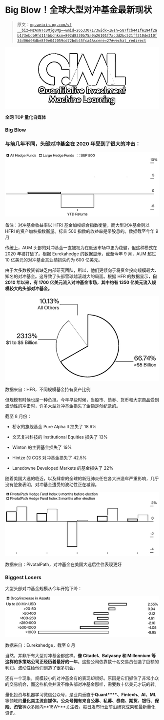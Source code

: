 # Big Blow！全球大型对冲基金最新现状

> 原文：[`mp.weixin.qq.com/s?__biz=MzAxNTc0Mjg0Mg==&mid=2653307173&idx=1&sn=587fcb441fe194f2ab173ebdb9fd114b&chksm=802d8330b75a0a26101f7acdd2bc521ff310de310f34d06d08dbe8f0e042059cd72bdb45fca4&scene=27#wechat_redirect`](http://mp.weixin.qq.com/s?__biz=MzAxNTc0Mjg0Mg==&mid=2653307173&idx=1&sn=587fcb441fe194f2ab173ebdb9fd114b&chksm=802d8330b75a0a26101f7acdd2bc521ff310de310f34d06d08dbe8f0e042059cd72bdb45fca4&scene=27#wechat_redirect)

![](img/52530653e2ddbe651074f55a77bb8d3c.png)

**全网 TOP 量化自媒体**

### **Big Blow**

### 与前几年不同，头部对冲基金在 2020 年受到了很大的冲击：

![](img/97b0d4052654130c73f3870a4b2dfc5b.png)

备注：对冲基金收益率以 HFRI 基金加权综合指数衡量，而大型对冲基金则以 HFRI 的资产加权指数衡量。标普 500 指数的收益率是带股息的。数据截至今年 9 月

传统上，AUM 头部的对冲基金一直被视为在低迷市场中更为稳健，但这种模式在 2020 年被打破了。根据 Eurekahedge 的数据显示，截至今年 9 月，AUM 超过 10 亿美元的对冲基金其业绩损失约为 600 亿美元。

由于大多数投资者缺乏内部研究团队，所以，他们更倾向于将资金投向规模最大、知名的对冲基金。这导致了头部雪球越滚越大的局面。根据 HFR 的数据显示，**自 2010 年以来，有 1700 亿美元流入对冲基金市场，其中约有 1350 亿美元流入规模较大的头部对冲基金。**

![](img/ea5234a6519029efaf7eb4a2550d4d3d.png)

数据来自：HFR，不同规模基金持有资产比例

但规模有时候也是一种负担。今年早些时候，当股市、债券、货币和大宗商品受到波动性的冲击时，许多大型对冲基金损失了金额是创纪录的。

截至 8 月份：

*   桥水的旗舰基金 Pure Alpha II 损失了 18.6%

*   文艺复兴科技的 Institutional Equities 损失了 13%

*   Winton 的主要基金损失了 19%

*   Hintze 的 CQS 对冲基金损失了 42.5%

*   Lansdowne Developed Markets 的基金损失了 22%

随着美国大选的临近，以及肆虐的全球的新冠肺炎任在各大洲造车严重影响，几乎没有迹象表明，对冲基金遭受的波动性正在减弱。

![](img/b54b26733d146acbb4cc574ea1665dfb.png)

数据来自：PivotalPath，对冲基金在美国大选后往往表现更好

### **Biggest Losers**

大型头部对冲基金规模从今年开始下降：

![](img/0e29aed753a30d8f85c7bc6cf42484df.png)

数据来自：Eurekahedge，截至 8 月

当然，并非所有大型对冲基金都这样。**像 Citadel、Balyasny 和 Millennium 等这样的多策略公司正经历着最好的一年**。这些公司依靠数十名交易员创造了巨额的利润。波动性给他们创造了很多机会。

还有一个现象，规模较小的对冲基金有的表现却很好。原因是它们抓住了非常小众的交易机会，而这些机会并没不像头部对冲基金那样，需要数十亿美元才玩的转。

量化投资与机器学习微信公众号，是业内垂直于**Quant****、Fintech、AI、ML**等领域的**量化类主流自媒体。**公众号拥有来自**公募、私募、券商、期货、银行、保险、资管**等众多圈内**18W+**关注者。每日发布行业前沿研究成果和最新量化资讯。